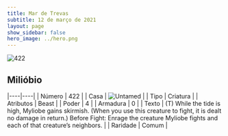 ```yaml
---
title: Mar de Trevas
subtitle: 12 de março de 2021
layout: page
show_sidebar: false
hero_image: ../hero.png
---
```


![422](https://cdn.keyforgegame.com/media/card_front/pt/496_422_76RJ56X7HM73_pt.png)

## Milióbio

|----|----|
| Número | 422 |
| Casa | ![Untamed](https://archonarcana.com/images/thumb/b/bd/Untamed.png/22px-Untamed.png "Indomados") |
| Tipo | Criatura |
| Atributos | Beast |
| Poder | 4 |
| Armadura | 0 |
| Texto | (T) While the tide is high, Myliobe gains skirmish. (When you use this creature to fight, it is dealt no damage in return.)  Before Fight: Enrage the creature Myliobe fights and each of that creature’s neighbors. |
| Raridade | Comum |
